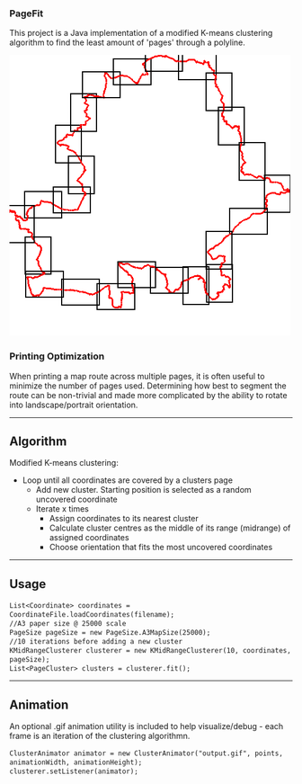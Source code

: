 
### PageFit ###
This project is a Java implementation of a modified K-means clustering algorithm to find the least amount of 'pages' through a polyline.

![MapMate](https://github.com/DM-UK/PageFit/blob/master/route3midrange.gif)



### Printing Optimization ###
When printing a map route across multiple pages, it is often useful to minimize the number of pages used. Determining how best to segment the route can be non-trivial and made more complicated by the ability to rotate into landscape/portrait orientation.

___
## Algorithm ##
Modified K-means clustering: 

- Loop until all coordinates are covered by a clusters page
  - Add new cluster. Starting position is selected as a random uncovered coordinate
  - Iterate x times
    - Assign coordinates to its nearest cluster
    - Calculate cluster centres as the middle of its range (midrange) of assigned coordinates
    - Choose orientation that fits the most uncovered coordinates
___
## Usage ##



```
List<Coordinate> coordinates = CoordinateFile.loadCoordinates(filename);
//A3 paper size @ 25000 scale
PageSize pageSize = new PageSize.A3MapSize(25000);
//10 iterations before adding a new cluster 
KMidRangeClusterer clusterer = new KMidRangeClusterer(10, coordinates, pageSize);
List<PageCluster> clusters = clusterer.fit();
```
___
## Animation ##
An optional .gif animation utility is included to help visualize/debug - each frame is an iteration of the clustering algorithmn.
```
ClusterAnimator animator = new ClusterAnimator("output.gif", points, animationWidth, animationHeight);
clusterer.setListener(animator);
```





